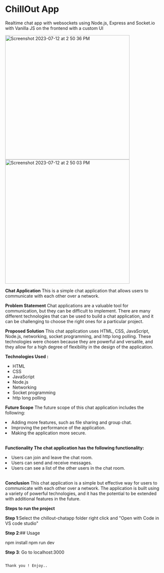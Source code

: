 # ChillOut App
Realtime chat app with websockets using Node.js, Express and Socket.io with Vanilla JS on the frontend with a custom UI

<img width="400" alt="Screenshot 2023-07-12 at 2 50 36 PM" src="https://github.com/chinmaynawkar/ChilloutChatApp/assets/119050434/b3fad925-b89f-4e62-9da6-b1f3291962ae">
<img width="400" alt="Screenshot 2023-07-12 at 2 50 03 PM" src="https://github.com/chinmaynawkar/ChilloutChatApp/assets/119050434/ad10dc45-2f74-4dcf-83ae-68bb3498f430">

**Chat Application**
This is a simple chat application that allows users to communicate with each other over a network.

**Problem Statement**
Chat applications are a valuable tool for communication, but they can be difficult to implement. There are many different technologies that can be used to build a chat application, and it can be challenging to choose the right ones for a particular project.

**Proposed Solution**
This chat application uses HTML, CSS, JavaScript, Node.js, networking, socket programming, and http long polling. These technologies were chosen because they are powerful and versatile, and they allow for a high degree of flexibility in the design of the application.

**Technologies Used :**
<ul>
<li>HTML</li>
<li>CSS</li>
<li>JavaScript</li>
<li>Node.js</li>
<li>Networking</li>
<li>Socket programming </li>
<li>http long polling</li>
</ul>



**Future Scope**
The future scope of this chat application includes the following:

<li>Adding more features, such as file sharing and group chat.</li>
<li>Improving the performance of the application.</li>
<li>Making the application more secure.</li>
</br>

**Functionality
The chat application has the following functionality:**

<li>Users can join and leave the chat room.</li>
<li>Users can send and receive messages.</li>
<li>Users can see a list of the other users in the chat room.</li>
</br>

**Conclusion**
This chat application is a simple but effective way for users to communicate with each other over a network. The application is built using a variety of powerful technologies, and it has the potential to be extended with additional features in the future.



**Steps to run the project**

**Step 1**:Select the chillout-chatapp folder right click and 
       "Open with Code in VS code studio"

**Step 2**:## Usage

npm install
npm run dev

**Step 3**:
Go to localhost:3000
```

Thank you ! Enjoy..


